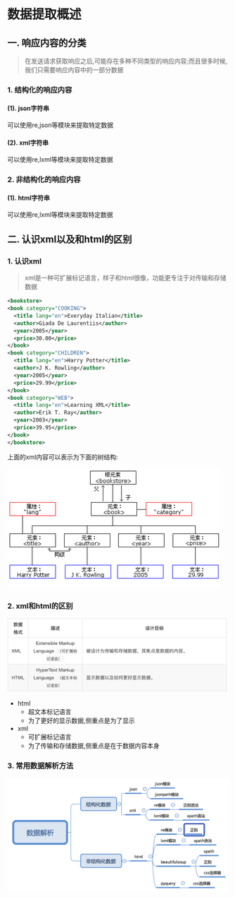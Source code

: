 # 数据提取概述

## 一. 响应内容的分类

>   在发送请求获取响应之后,可能存在多种不同类型的响应内容;而且很多时候,我们只需要响应内容中的一部分数据

### 1. 结构化的响应内容

#### (1). json字符串

可以使用re,json等模块来提取特定数据

#### (2). xml字符串

可以使用re,lxml等模块来提取特定数据

### 2. 非结构化的响应内容

#### (1). html字符串

可以使用re,lxml等模块来提取特定数据

## 二. 认识xml以及和html的区别

### 1. 认识xml

>   xml是一种可扩展标记语言，样子和html很像，功能更专注于对传输和存储数据

```xml
<bookstore>
<book category="COOKING">
  <title lang="en">Everyday Italian</title> 
  <author>Giada De Laurentiis</author> 
  <year>2005</year> 
  <price>30.00</price> 
</book>
<book category="CHILDREN">
  <title lang="en">Harry Potter</title> 
  <author>J K. Rowling</author> 
  <year>2005</year> 
  <price>29.99</price> 
</book>
<book category="WEB">
  <title lang="en">Learning XML</title> 
  <author>Erik T. Ray</author> 
  <year>2003</year> 
  <price>39.95</price> 
</book>
</bookstore>
```

上面的xml内容可以表示为下面的树结构:

![xml树结构](./static/images/xml%E6%A0%91%E7%BB%93%E6%9E%84.gif) 

### 2. xml和html的区别

![xml和html的区别](./static/images/xml%E5%92%8Chtml%E7%9A%84%E5%8C%BA%E5%88%AB.png) 

-   html
    -   超文本标记语言
    -   为了更好的显示数据,侧重点是为了显示
-   xml
    -   可扩展标记语言
    -   为了传输和存储数据,侧重点是在于数据内容本身

### 3. 常用数据解析方法

![常用数据解析方法](./static/images/%E6%95%B0%E6%8D%AE%E8%A7%A3%E6%9E%90.png) 

